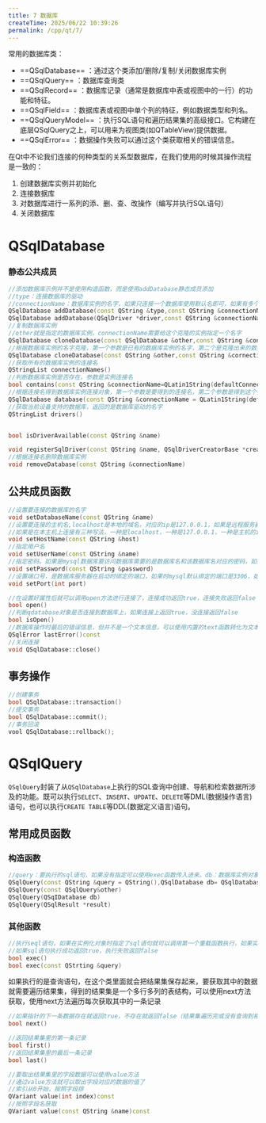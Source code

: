 ```yaml
---
title: 7 数据库
createTime: 2025/06/22 10:39:26
permalink: /cpp/qt/7/
---
```


常用的数据库类：

- ==QSqlDatabase== ：通过这个类添加/删除/复制/关闭数据库实例
- ==QSqlQuery== ：数据库查询类
- ==QSqlRecord== ：数据库记录（通常是数据库中表或视图中的一行）的功能和特征。
- ==QSqlField== ：数据库表或视图中单个列的特征，例如数据类型和列名。
- ==QSqlQueryModel== ：执行SQL语句和遍历结果集的高级接口。它构建在底层QSqlQuery之上，可以用来为视图类(如QTableView)提供数据。
- ==QSqlError== ：数据操作失败可以通过这个类获取相关的错误信息。

在Qt中不论我们连接的何种类型的关系型数据库，在我们使用的时候其操作流程是一致的：

1. 创建数据库实例并初始化
2. 连接数据库
3. 对数据库进行一系列的添、删、查、改操作（编写并执行SQL语句）
4. 关闭数据库

# QSqlDatabase

### 静态公共成员
```cpp
//添加数据库示例并不是使用构造函数，而是使用addDatabase静态成员添加
//type：连接数据库的驱动
//connectionName：数据库实例的名字，如果只连接一个数据库使用默认名即可，如果有多个数据库就通过这个名字区分开来
QSqlDatabase addDatabase(const QString &type,const QString &connectionName = QLatin1String(defaultConnection))
QSqlDatabase addDatabase(QSqlDriver *driver,const QString &connectionName=QLatin1String(defaultConnection))
//复制数据库实例
//other就是指定的数据库实例，connectionName需要给这个克隆的实例指定一个名字
QSqlDatabase cloneDatabase(const QSqlDatabase &other,const QString &connectionName)
//根据数据库实例的名字克隆，第一个参数是已有的数据库实例的名字，第二个是克隆出来的数据库实例的名字
QSqlDatabase cloneDatabase(const QString &other,const QString &cornectionName)
//获取所有的数据库实例的连接名
QStringList connectionNames()
//判断数据库实例是否存在，参数是实例连接名
bool contains(const QString &connectionName=QLatin1String(defaultConnection))
//根据连接名得到数据库实例连接对象，第一个参数是要得到的连接名，第二个参数是得到这个实例后是打开的还是关闭的，如果是true就是打开的，如果是false就是关闭的，关闭了就连接不上了
QSqlDatabase database(const QString &connectionName = QLatin1String(defaultConnection),bool open = true)
//获取当前设备支持的数据库，返回的是数据库驱动的名字
QStringList drivers()


bool isDriverAvailable(const QString &name)

void registerSqlDriver(const QString &name, QSqlDriverCreatorBase *creator)
//根据连接名删除数据库实例
void removeDatabase(const QString &connectionName)
```

## 公共成员函数
```cpp
//设置要连接的数据库的名字
void setDatabaseName(const QString &name)
//设置要连接的主机名,localhost是本地的域名，对应的ip是127.0.0.1，如果是远程服务器指定的是远程服务器的ip地址
//如果是在本主机上连接有三种写法，一种是localhost，一种是127.0.0.1，一种是主机的ip地址
void setHostName(const QString &host)
//指定用户名
void setUserName(const QString &name)
//指定密码。如果是mysql数据库要访问数据库需要的是数据库名和该数据库名对应的密码，如果是orcal数据库需要的是用户名加上该用户的密码
void setPassword(const QString &password)
//设置端口号，是数据库服务器在启动时绑定的端口，如果时mysql默认绑定的端口是3306，如果是orcal绑定的默认端口是1521
void setPort(int port)

//在设置好属性后就可以调用open方法进行连接了，连接成功返回true，连接失败返回false
bool open()
//判断qdatabase对象是否连接到数据库上，如果连接上返回true，没连接返回false
bool isOpen()
//数据库操作时最后的错误信息，但并不是一个文本信息，可以使用内置的text函数转化为文本信息
QSqlError lastError()const
//关闭连接
void QSqlDatabase::close()
```

## 事务操作
```cpp
//创建事务
bool QSqlDatabase::transaction()
//提交事务
bool QSqlDatabase::commit();
//事务回滚
vool QSqlDatabase::rollback();
```
# QSqlQuery
`QSqlQuery`封装了从`QSqlDatabase`上执行的SQL查询中创建、导航和检索数据所涉及的功能。既可以执行`SELECT`、`INSERT`、`UPDATE`、`DELETE`等DML(数据操作语言)语句，也可以执行`CREATE TABLE`等DDL(数据定义语言)语句。

## 常用成员函数
### 构造函数
```cpp
//query：要执行的sql语句，如果没有指定可以使用exec函数传入进来。db：数据库实例对象，如果没有指定db，或者是无效的，则使用应用程序的默认数据库。
QSqlQuery(const QString &query = QString(),QSqlDatabase db= QSqlDatabase())
QSqlQuery(const QSqlQuery&other)
QSqlQuery(QSqIDatabase db)
QSqlQuery(QSqlResult *result)
```

### 其他函数
```cpp
//执行seql语句，如果在实例化对象时指定了sql语句就可以调用第一个重载函数执行，如果实例化时没有指定sql语句就需要调用第二个重载函数指定sql语句
//如果sql语句执行成功返回true，执行失败返回false
bool exec()
bool exec(const QStrting &query)
```

如果执行的是查询语句，在这个类里面就会把结果集保存起来，要获取其中的数据就需要遍历结果集，得到的结果集是一个多行多列的表结构，可以使用next方法获取，使用next方法遍历每次获取其中的一条记录
```cpp
//如果指针的下一条数据存在就返回true，不存在就返回false（结果集遍历完或没有查询到相关信息，这样第一次调用就返回的是false）
bool next()

//返回结果集里的第一条记录
bool first()
//返回结果集里的最后一条记录
bool last()

//要取出结果集里的字段数据可以使用value方法
//通过value方法就可以取出字段对应的数据的值了
//索引从0开始，按照字段排
QVariant value(int index)const
//按照字段名获取
QVariant value(const QString &name)const
```
